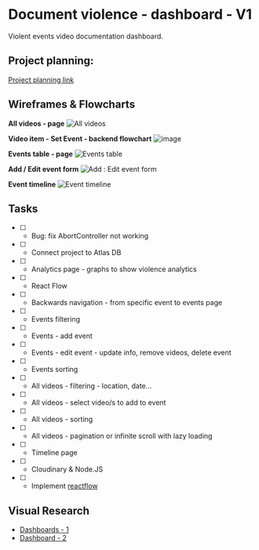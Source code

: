 # Document violence - dashboard - V1
Violent events video documentation dashboard.

## Project planning:
[Project planning link](https://github.com/users/asidelnik/projects/1)

## Wireframes & Flowcharts
**All videos - page**
![All videos](https://github.com/asidelnik/document-violence-dashboard/assets/10272524/26e58a04-cfb0-4576-adc8-faece00ed9ff)

**Video item - Set Event - backend flowchart**
![image](https://github.com/user-attachments/assets/690ffc24-ee75-420b-9862-1a4817bf652c)


**Events table - page**
![Events table](https://github.com/asidelnik/document-violence-dashboard/assets/10272524/8e19789f-266a-4506-85ab-142a89db5270)


**Add / Edit event form**
![Add : Edit event form](https://github.com/asidelnik/document-violence-dashboard/assets/10272524/b28c71db-6f7e-43fb-b378-fbb5cc9ebfce)


**Event timeline**
![Event timeline](https://github.com/asidelnik/document-violence-dashboard/assets/10272524/f1b8b820-67a7-4055-9377-e6b4d95c0258)



## Tasks
- [ ] - Bug: fix AbortController not working
- [ ] - Connect project to Atlas DB
- [ ] - Analytics page - graphs to show violence analytics
- [ ] - React Flow

- [ ] - Backwards navigation - from specific event to events page
- [ ] - Events filtering
- [ ] - Events - add event
- [ ] - Events - edit event - update info, remove videos, delete event
- [ ] - Events sorting
- [ ] - All videos - filtering - location, date...
- [ ] - All videos - select video/s to add to event
- [ ] - All videos - sorting
- [ ] - All videos - pagination or infinite scroll with lazy loading
- [ ] - Timeline page
- [ ] - Cloudinary & Node.JS
- [ ] - Implement [reactflow](https://www.npmjs.com/package/reactflow)

## Visual Research
- [Dashboards - 1](https://www.pinterest.com/pin/433682639128677413/)
- [Dashboard - 2](https://www.pinterest.com/search/pins/?q=dashboard%20design&rs=typed)

